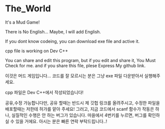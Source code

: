 # The_World
It's a Mud Game!

There is No English...
Maybe, I will add English.

If you dont know codeing, you can download exe file and active it.

cpp file is working on Dev C++

You can share and edit this program,
but if you edit and share it, You Must Check for me.
and if you share this file,
plese Express My github link.

이것은 머드 게임입니다...
코드를 잘 모르시는 분은 그냥 exe 파일 다운받아서 실행해주세요.

cpp 파일은 Dev C++에서 작성되었습니다!

공유,수정 가능합니다만,
공유 할때는 반드시 제 깃헙 링크를 올려주시고,
수정한 파일을 배포할때는 저한테 허가를 맡아 주세요!
그러고, 지금 코드에서 scanf 함수가 작동은 하나, 실질적인 수행은 안 하는 버그가 있습니다.
마을에서 4번키를 누르면, 버그를 확인하실 수 있을 거에요.
아시는 분은 빠른 연락 부탁드립니다..!
